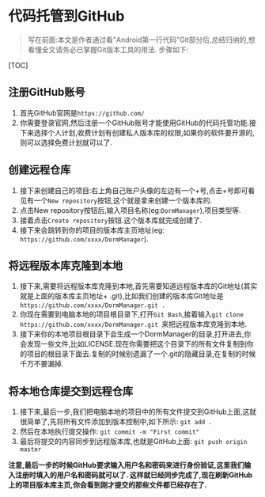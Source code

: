 # 代码托管到GitHub

>写在前面:本文是作者通过看"Android第一行代码"Git部分后,总结归纳的,想看懂全文请务必已掌握Git版本工具的用法.
步骤如下:

[TOC]

## 注册GitHub账号

   1. 首先GitHub官网是`https://github.com/     `
   2. 你需要登录官网,然后注册一个GitHub账号才能使用GitHub的代码托管功能.接下来选择个人计划,收费计划有创建私人版本库的权限,如果你的软件要开源的,则可以选择免费计划就可以了.


## 创建远程仓库

   1. 接下来创建自己的项目:右上角自己账户头像的左边有一个+号,点击+号即可看见有一个`New repository`按钮,这个就是拿来创建一个版本库的.
   2. 点击New repository按钮后,输入项目名称(eg:`DormManager`),项目类型等.
   3. 接着点击`Create repository`按钮.这个版本库就完成创建了.
   4. 接下来会跳转到你的项目的版本库主页地址(eg: `https://github.com/xxxx/DormManager`).
 

## 将远程版本库克隆到本地

   1. 接下来,需要将远程版本库克隆到本地,首先需要知道远程版本库的Git地址(其实就是上面的版本库主页地址+ .git),比如我们创建的版本库Git地址是`https://github.com/xxxx/DormManager.git .   `
   2. 你现在需要到电脑本地的项目根目录下,打开`Git Bash`,接着输入`git clone https://github.com/xxxx/DormManager.git `来把远程版本库克隆到本地.
   3. 接下来你的本地项目根目录下会生成一个DormManager的目录,打开进去,你会发现一些文件,比如LICENSE.现在你需要把这个目录下的所有文件复制到你的项目的根目录下面去.复制的时候别遗漏了一个.git的隐藏目录,在复制的时候千万不要漏掉.

## 将本地仓库提交到远程仓库

   1. 接下来,最后一步,我们把电脑本地的项目中的所有文件提交到GitHub上面,这就很简单了,先将所有文件添加到版本控制中,如下所示:
    `git add .`
   2. 然后在本地执行提交操作:
    `git commit -m "First commit"`
   3. 最后将提交的内容同步到远程版本库,也就是GitHub上面:
    `git push origin master`

  **注意,最后一步的时候GitHub要求输入用户名和密码来进行身份验证,这里我们输入注册时填入的用户名和密码就可以了.  这样就已经同步完成了,现在刷新GitHub上的项目版本库主页,你会看到刚才提交的那些文件都已经存在了.**